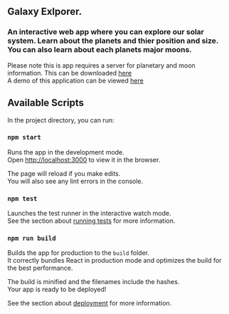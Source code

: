 ## Galaxy Exlporer.

### An interactive web app where you can explore our solar system. Learn about the planets and thier position and size. You can also learn about each planets major moons.

Please note this is app requires a server for planetary and moon information. This can be downloaded <a href="https://github.com/Faizerz/milky-way-backend">here<a/><br/>A demo of this application can be viewed <a href="https://youtu.be/C7b6R91ybpA">here<a/>

## Available Scripts

In the project directory, you can run:

### `npm start`

Runs the app in the development mode.<br>
Open [http://localhost:3000](http://localhost:3000) to view it in the browser.

The page will reload if you make edits.<br>
You will also see any lint errors in the console.

### `npm test`

Launches the test runner in the interactive watch mode.<br>
See the section about [running tests](https://facebook.github.io/create-react-app/docs/running-tests) for more information.

### `npm run build`

Builds the app for production to the `build` folder.<br>
It correctly bundles React in production mode and optimizes the build for the best performance.

The build is minified and the filenames include the hashes.<br>
Your app is ready to be deployed!

See the section about [deployment](https://facebook.github.io/create-react-app/docs/deployment) for more information.
